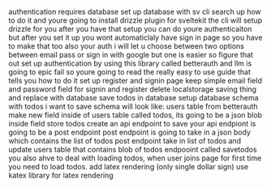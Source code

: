 authentication requires database 
set up database with sv cli search up how to do it and youre going to install drizzle plugin for sveltekit the cli will setup drizzle for you after you have that setup you can do youre authenticaiton but after you set it up you wont automaticlaly have sign in page so you have to make that too 
also your auth i will let u choose between two options between email pass or sign in with google but one is easier so figure that out
set up authentication by using this library called betterauth and llm is going to epic fail so youre going to read the really easy to use guide that tells you how to do it 
set up register and signin page
keep simple email field and password field for signin and register
delete localstorage saving thing and replace with database
save todos in database
setup database schema with todos i want to save
schema will look like:
users table from betterauth
make new field inside of users table called todos, its going to be a json blob
inside field store todos
create an api endpoint to save 
your api endpiont is going to be a post endpoint
post endpoint is going to take in a json body which contains the list of todos
post endpoint take in list of todos and update users table that contains blob of todos
endpooint called savetodos
you also ahve to deal with loading todos, when user joins page for first time you need to load todos.
add latex rendering (only single dollar sign)
use katex library for latex rendering
